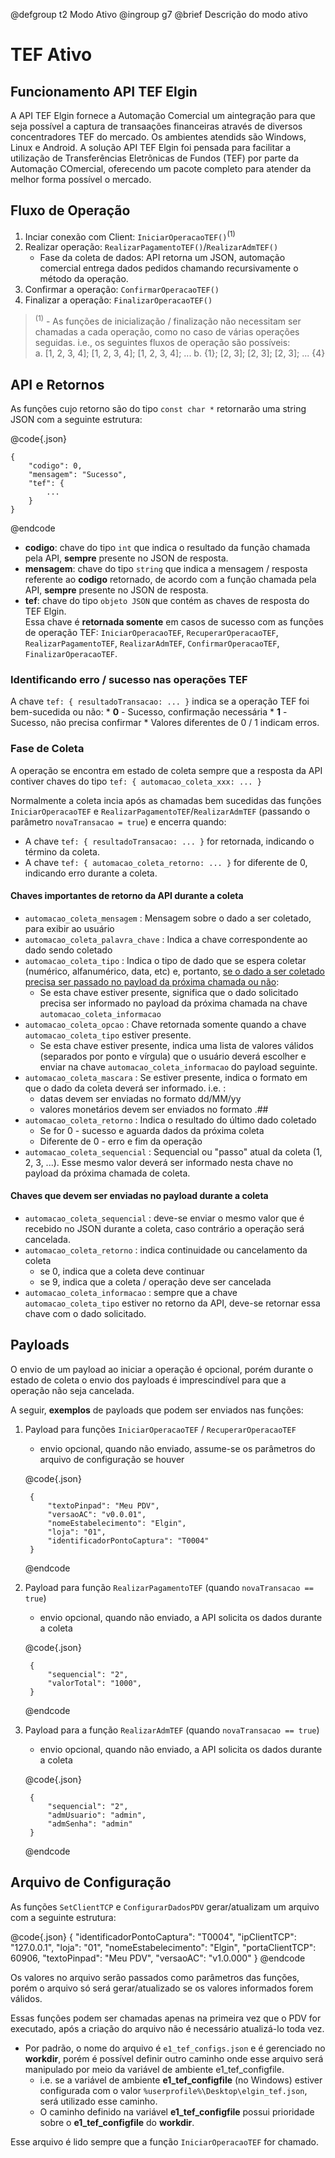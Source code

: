 @defgroup t2 Modo Ativo
@ingroup g7
@brief Descrição do modo ativo


# TEF Ativo

## Funcionamento API TEF Elgin
A API TEF Elgin fornece a Automação Comercial um aintegração para que seja possível a captura de transaações financeiras através de diversos concentradores TEF do mercado. Os ambientes atendids são Windows, Linux e Android.
A solução API TEF Elgin foi pensada para facilitar a utilização de Transferências Eletrônicas de Fundos (TEF) por parte da Automação COmercial, oferecendo um pacote completo para atender da melhor forma possível o mercado.

## Fluxo de Operação

1. Inciar conexão com Client: `IniciarOperacaoTEF()`<sup>(1)</sup> 
2. Realizar operação: `RealizarPagamentoTEF()`/`RealizarAdmTEF()`
    * Fase da coleta de dados: API retorna um JSON, automação comercial entrega dados pedidos chamando recursivamente o método da operação.
3. Confirmar a operação: `ConfirmarOperacaoTEF()`
4. Finalizar a operação: `FinalizarOperacaoTEF()`

> <sup>(1)</sup>  -  As funções de inicialização / finalização não necessitam ser chamadas a cada operação, como no caso de várias operações seguidas.
> i.e., os seguintes fluxos de operação são possíveis:<br>
> a. [1, 2, 3, 4]; [1, 2, 3, 4]; [1, 2, 3, 4]; ...
> b. {1}; [2, 3]; [2, 3]; [2, 3]; ... {4}

## API e Retornos

As funções cujo retorno são do tipo `const char *` retornarão uma string JSON com a seguinte estrutura:

@code{.json}

    {
        "codigo": 0,
        "mensagem": "Sucesso",
        "tef": {
            ...
        }
    }

@endcode

* **codigo**: chave do tipo `int` que indica o resultado da função chamada pela API, **sempre** presente no JSON de resposta.
* **mensagem**: chave do tipo `string` que indica a mensagem / resposta referente ao **codigo** retornado, de acordo com a função chamada pela API, **sempre** presente no JSON de resposta.
* **tef**: chave do tipo `objeto JSON` que contém as chaves de resposta do TEF Elgin. <br> Essa chave é **retornada somente** em casos de sucesso com as funções de operação TEF: `IniciarOperacaoTEF`, `RecuperarOperacaoTEF`, `RealizarPagamentoTEF`, `RealizarAdmTEF`, `ConfirmarOperacaoTEF`, `FinalizarOperacaoTEF`.

### Identificando erro / sucesso nas operações TEF

A chave `tef: { resultadoTransacao: ... }` indica se a operação TEF foi bem-sucedida ou não:
    * **0** - Sucesso, confirmação necessária
    * **1** - Sucesso, não precisa confirmar
    * Valores diferentes de 0 / 1 indicam erros.

### Fase de Coleta
A operação se encontra em estado de coleta sempre que a resposta da API contiver chaves do tipo `tef: { automacao_coleta_xxx: ... }` 

Normalmente a coleta incia após as chamadas bem sucedidas das funções `IniciarOperacaoTEF` e `RealizarPagamentoTEF`/`RealizarAdmTEF` (passando o parâmetro `novaTransacao = true`) e encerra quando:
* A chave `tef: { resultadoTransacao: ... }` for retornada, indicando o término da coleta.
* A chave `tef: { automacao_coleta_retorno: ... }` for diferente de 0, indicando erro durante a coleta.

#### Chaves importantes de retorno da API durante a coleta
* `automacao_coleta_mensagem` : Mensagem sobre o dado a ser coletado, para exibir ao usuário
* `automacao_coleta_palavra_chave` : Indica a chave correspondente ao dado sendo coletado
* `automacao_coleta_tipo` : Indica o tipo de dado que se espera coletar (numérico, alfanumérico, data, etc) e, portanto, <u>se o dado a ser coletado precisa ser passado no payload da próxima chamada ou não</u>:
    * Se esta chave estiver presente, significa que o dado solicitado precisa ser informado no payload da próxima chamada na chave `automacao_coleta_informacao`
* `automacao_coleta_opcao` : Chave retornada somente quando a chave `automacao_coleta_tipo` estiver presente.
    * Se esta chave estiver presente, indica uma lista de valores válidos (separados por ponto e vírgula) que o usuário deverá escolher e enviar na chave `automacao_coleta_informacao` do payload seguinte.
* `automacao_coleta_mascara` : Se estiver presente, indica o formato em que o dado da coleta deverá ser informado. i.e. :
    * datas devem ser enviadas no formato dd/MM/yy
    * valores monetários devem ser enviados no formato .## 
* `automacao_coleta_retorno` : Indica o resultado do último dado coletado
    * Se for 0 - sucesso e aguarda dados da próxima coleta
    * Diferente de 0 - erro e fim da operação
* `automacao_coleta_sequencial` : Sequencial ou "passo" atual da coleta (1, 2, 3, ...). Esse mesmo valor deverá ser informado nesta chave no payload da próxima chamada de coleta.

#### Chaves que devem ser enviadas no payload durante a coleta
* `automacao_coleta_sequencial` : deve-se enviar o mesmo valor que é recebido no JSON durante a coleta, caso contrário a operação será cancelada.
* `automacao_coleta_retorno` : indica continuidade ou cancelamento da coleta
    * se 0, indica que a coleta deve continuar
    * se 9, indica que a coleta / operação deve ser cancelada
* `automacao_coleta_informacao` : sempre que a chave `automacao_coleta_tipo` estiver no retorno da API, deve-se retornar essa chave com o dado solicitado.

## Payloads

O envio de um payload ao iniciar a operação é opcional, porém durante o estado de coleta o envio dos payloads é imprescindível para que a operação não seja cancelada.

A seguir, **exemplos** de payloads que podem ser enviados nas funções:

1. Payload para funções `IniciarOperacaoTEF` / `RecuperarOperacaoTEF` 
    - envio opcional, quando não enviado, assume-se os parâmetros do arquivo de configuração se houver
    
    @code{.json}

        {
            "textoPinpad": "Meu PDV",
            "versaoAC": "v0.0.01",
            "nomeEstabelecimento": "Elgin",
            "loja": "01",
            "identificadorPontoCaptura": "T0004"
        }

    @endcode

2. Payload para função `RealizarPagamentoTEF` (quando `novaTransacao == true`)
    - envio opcional, quando não enviado, a API solicita os dados durante a coleta
    
    @code{.json}

        {
            "sequencial": "2",
            "valorTotal": "1000",
        }

    @endcode

3. Payload para a função `RealizarAdmTEF` (quando `novaTransacao == true`)
    - envio opcional, quando não enviado, a API solicita os dados durante a coleta

    @code{.json}

        {
            "sequencial": "2",
            "admUsuario": "admin",
            "admSenha": "admin"
        }

    @endcode

## Arquivo de Configuração

As funções `SetClientTCP` e `ConfigurarDadosPDV` gerar/atualizam um arquivo com a seguinte estrutura:

@code{.json}
    {​​​​​
        "identificadorPontoCaptura": "T0004",
        "ipClientTCP": "127.0.0.1",
        "loja": "01",
        "nomeEstabelecimento": "Elgin",
        "portaClientTCP": 60906,
        "textoPinpad": "Meu PDV",
        "versaoAC": "v1.0.000"
    }​​​​​
@endcode

Os valores no arquivo serão passados como parâmetros das funções, porém o arquivo só será gerar/atualizado se os valores informados forem válidos.

Essas funções podem ser chamadas apenas na primeira vez que o PDV for executado, após a criação do arquivo não é necessário atualizá-lo toda vez.

* Por padrão, o nome do arquivo é `e1_tef_configs.json` e é gerenciado no **workdir**, porém é possível definir outro caminho onde esse arquivo será manipulado por meio da variável de ambiente e1_tef_configfile.
    * i.e. se a variável de ambiente **e1_tef_configfile** (no Windows) estiver configurada com o valor `%userprofile%\Desktop\elgin_tef.json`, será utilizado esse caminho.
    * O caminho definido na variável **e1_tef_configfile** possui prioridade sobre o **e1_tef_configfile** do **workdir**.

Esse arquivo é lido sempre que a função `IniciarOperacaoTEF` for chamado.